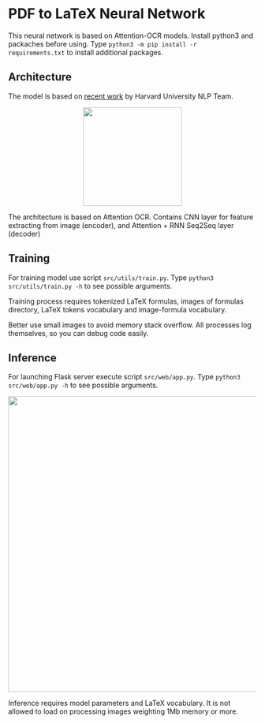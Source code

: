 # PDF  to LaTeX Neural Network

This neural network is based on Attention-OCR models. Install python3 and packaches before using. Type `python3 -m pip install -r requirements.txt` to install additional packages.

## Architecture

The model is based on [recent work](http://lstm.seas.harvard.edu/latex/) by Harvard University NLP Team.

<p align=center><img src='https://i.ibb.co/W6q5k33/network.png' width=200></p>

The architecture is based on Attention OCR. Contains CNN layer for feature extracting from image (encoder), and Attention + RNN Seq2Seq layer (decoder)

## Training

For training model use script `src/utils/train.py`.
Type `python3 src/utils/train.py -h` to see possible arguments.

Training process requires tokenized LaTeX formulas, images of formulas directory, LaTeX tokens vocabulary and image-formula vocabulary.

Better use small images to avoid memory stack overflow. All processes log themselves, so you can debug code easily.

## Inference

For launching Flask server execute script `src/web/app.py`.
Type `python3 src/web/app.py -h` to see possible arguments.

<p align=center><img src='https://i.ibb.co/Z80kXhP/2021-07-16-15-09-54.png' width=600></p>

Inference requires model parameters and LaTeX vocabulary. It is not allowed to load on processing images weighting 1Mb memory or more.